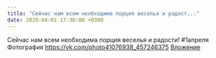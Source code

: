 ```yaml
---
title: "Сейчас нам всем необходима порция веселья и радост..."
date: 2020-04-01 17:38:00 +0300
---
```


Сейчас нам всем необходима порция веселья и радости!
#1апреля
Фотография
<a class="vk-attach" href="https://vk.com/photo41076938_457246375">https://vk.com/photo41076938_457246375</a>
<a class="vk-attach" href="https://vk.com/photo41076938_457246375">Вложение</a>
